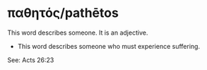 # παθητός/pathētos
This word describes someone. It is an adjective.
* This word describes someone who must experience suffering.

See: Acts 26:23
